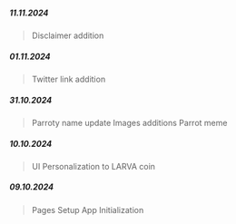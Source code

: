 ##### 11.11.2024

> Disclaimer addition

##### 01.11.2024

> Twitter link addition

##### 31.10.2024

> Parroty name update
> Images additions
> Parrot meme

##### 10.10.2024

> UI Personalization to LARVA coin

##### 09.10.2024

> Pages Setup
> App Initialization
